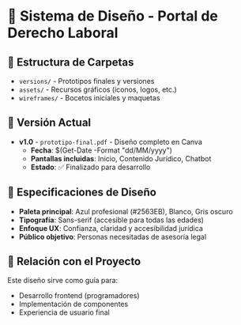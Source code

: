 # 🎨 Sistema de Diseño - Portal de Derecho Laboral

## 📁 Estructura de Carpetas
- `versions/` - Prototipos finales y versiones
- `assets/` - Recursos gráficos (íconos, logos, etc.)
- `wireframes/` - Bocetos iniciales y maquetas

## 🚀 Versión Actual
- **v1.0** - `prototipo-final.pdf` - Diseño completo en Canva
  - **Fecha**: $(Get-Date -Format "dd/MM/yyyy")
  - **Pantallas incluidas**: Inicio, Contenido Jurídico, Chatbot
  - **Estado**: ✅ Finalizado para desarrollo

## 🎯 Especificaciones de Diseño
- **Paleta principal**: Azul profesional (#2563EB), Blanco, Gris oscuro
- **Tipografía**: Sans-serif (accesible para todas las edades)
- **Enfoque UX**: Confianza, claridad y accesibilidad jurídica
- **Público objetivo**: Personas necesitadas de asesoría legal

## 🔗 Relación con el Proyecto
Este diseño sirve como guía para:
- Desarrollo frontend (programadores)
- Implementación de componentes
- Experiencia de usuario final